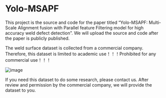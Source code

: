 # Yolo-MSAPF
This project is the source and code for the paper titled “Yolo-MSAPF: Multi-Scale Alignment fusion with Parallel feature Filtering model for high accuracy weld defect detection”. We will upload the source and code after the paper is publicly published.


The weld surface dataset is collected from a commercial company. Therefore, this dataset is limited to academic use！！！Prohibited for any commercial use！！！

![image](https://github.com/Agustinwgq/Yolo-MSAPF/blob/main/Cover_images/Dataset-description.jpg)


If you need this dataset to do some research, please contact us. After review and permission by the commercial company, we will provide the dataset to you.

